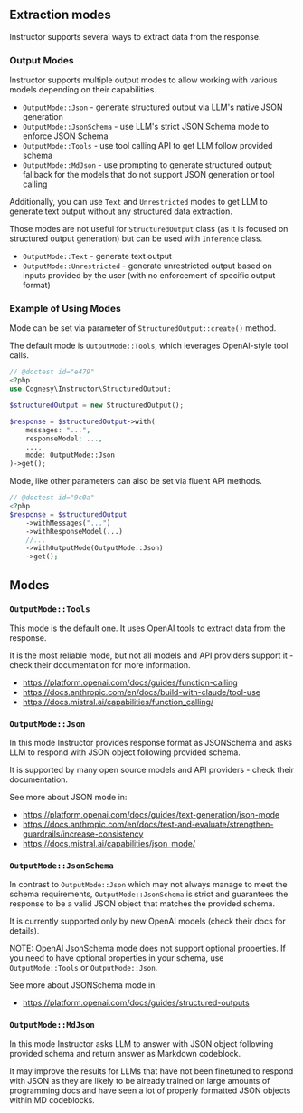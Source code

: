 ## Extraction modes

Instructor supports several ways to extract data from the response.

### Output Modes

Instructor supports multiple output modes to allow working with various models depending on their capabilities.
- `OutputMode::Json` - generate structured output via LLM's native JSON generation
- `OutputMode::JsonSchema` - use LLM's strict JSON Schema mode to enforce JSON Schema
- `OutputMode::Tools` - use tool calling API to get LLM follow provided schema
- `OutputMode::MdJson` - use prompting to generate structured output; fallback for the models that do not support JSON generation or tool calling

Additionally, you can use `Text` and `Unrestricted` modes to get LLM to generate text output without any structured data extraction.

Those modes are not useful for `StructuredOutput` class (as it is focused on structured output generation) but can be used with `Inference` class.

- `OutputMode::Text` - generate text output
- `OutputMode::Unrestricted` - generate unrestricted output based on inputs provided by the user (with no enforcement of specific output format)

### Example of Using Modes

Mode can be set via parameter of `StructuredOutput::create()` method.

The default mode is `OutputMode::Tools`, which leverages OpenAI-style tool calls.

```php
// @doctest id="e479"
<?php
use Cognesy\Instructor\StructuredOutput;

$structuredOutput = new StructuredOutput();

$response = $structuredOutput->with(
    messages: "...",
    responseModel: ...,
    ...,
    mode: OutputMode::Json
)->get();
```
Mode, like other parameters can also be set via fluent API methods.

```php
// @doctest id="9c0a"
<?php
$response = $structuredOutput
    ->withMessages("...")
    ->withResponseModel(...)
    //...
    ->withOutputMode(OutputMode::Json)
    ->get();
```

## Modes

### `OutputMode::Tools`

This mode is the default one. It uses OpenAI tools to extract data from the
response.

It is the most reliable mode, but not all models and API providers support it -
check their documentation for more information.

 - https://platform.openai.com/docs/guides/function-calling
 - https://docs.anthropic.com/en/docs/build-with-claude/tool-use
 - https://docs.mistral.ai/capabilities/function_calling/


### `OutputMode::Json`

In this mode Instructor provides response format as JSONSchema and asks LLM
to respond with JSON object following provided schema.

It is supported by many open source models and API providers - check their
documentation.

See more about JSON mode in:

 - https://platform.openai.com/docs/guides/text-generation/json-mode
 - https://docs.anthropic.com/en/docs/test-and-evaluate/strengthen-guardrails/increase-consistency
 - https://docs.mistral.ai/capabilities/json_mode/


### `OutputMode::JsonSchema`

In contrast to `OutputMode::Json` which may not always manage to meet the schema requirements,
`OutputMode::JsonSchema` is strict and guarantees the response to be a valid JSON object that matches
the provided schema.

It is currently supported only by new OpenAI models (check their docs for details).

NOTE: OpenAI JsonSchema mode does not support optional properties. If you need to have optional
properties in your schema, use `OutputMode::Tools` or `OutputMode::Json`.

See more about JSONSchema mode in:

 - https://platform.openai.com/docs/guides/structured-outputs


### `OutputMode::MdJson`

In this mode Instructor asks LLM to answer with JSON object following provided schema and
return answer as Markdown codeblock.

It may improve the results for LLMs that have not been finetuned to respond with JSON
as they are likely to be already trained on large amounts of programming docs and have
seen a lot of properly formatted JSON objects within MD codeblocks.
